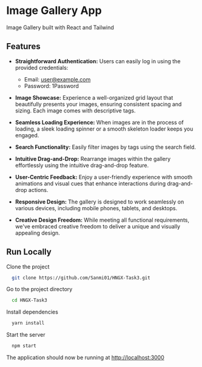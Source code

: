 # Image Gallery App

Image Gallery built with React and Tailwind

## Features

- **Straightforward Authentication:** Users can easily log in using the provided credentials:
  - Email: <user@example.com>
  - Password: 1Password

- **Image Showcase:** Experience a well-organized grid layout that beautifully presents your images, ensuring consistent spacing and sizing. Each image comes with descriptive tags.

- **Seamless Loading Experience:** When images are in the process of loading, a sleek loading spinner or a smooth skeleton loader keeps you engaged.

- **Search Functionality:** Easily filter images by tags using the search field.

- **Intuitive Drag-and-Drop:** Rearrange images within the gallery effortlessly using the intuitive drag-and-drop feature.

- **User-Centric Feedback:** Enjoy a user-friendly experience with smooth animations and visual cues that enhance interactions during drag-and-drop actions.

- **Responsive Design:** The gallery is designed to work seamlessly on various devices, including mobile phones, tablets, and desktops.

- **Creative Design Freedom:** While meeting all functional requirements, we've embraced creative freedom to deliver a unique and visually appealing design.

## Run Locally

Clone the project

```bash
  git clone https://github.com/Sanmi01/HNGX-Task3.git
```

Go to the project directory

```bash
  cd HNGX-Task3 
```

Install dependencies

```bash
  yarn install
```

Start the server

```bash
  npm start
```

The application should now be running at <http://localhost:3000>
